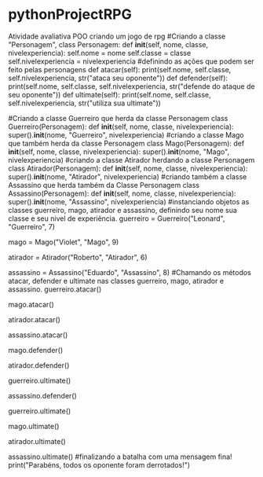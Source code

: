 # pythonProjectRPG
Atividade avaliativa POO criando um jogo de rpg
#Criando a classe "Personagem",
class Personagem:
    def __init__(self, nome, classe, nivelexperiencia):
        self.nome = nome
        self.classe = classe
        self.nivelexperiencia = nivelexperiencia
    #definindo as ações que podem ser feito pelas personagens
    def atacar(self):
            print(self.nome, self.classe, self.nivelexperiencia, str("ataca seu oponente"))
    def defender(self):
            print(self.nome, self.classe, self.nivelexperiencia, str("defende do ataque de seu oponente"))
    def ultimate(self):
            print(self.nome, self.classe, self.nivelexperiencia, str("utiliza sua ultimate"))

#Criando a classe Guerreiro que herda da classe Personagem
class Guerreiro(Personagem):
    def __init__(self, nome, classe, nivelexperiencia):
        super().__init__(nome, "Guerreiro", nivelexperiencia)
#criando a classe Mago que também herda da classe Personagem
class Mago(Personagem):
    def __init__(self, nome, classe, nivelexperiencia):
        super().__init__(nome, "Mago", nivelexperiencia)
#criando a classe Atirador herdando a classe Personagem
class Atirador(Personagem):
    def __init__(self, nome, classe, nivelexperiencia):
        super().__init__(nome, "Atirador", nivelexperiencia)
#criando também a classe Assassino que herda também da Classe Personagem
class Assassino(Personagem):
    def __init__(self, nome, classe, nivelexperiencia):
        super().__init__(nome, "Assassino", nivelexperiencia)
#instanciando objetos as classes guerreiro, mago, atirador e assassino, definindo seu nome sua classe e seu nivel de experiência.
guerreiro = Guerreiro("Leonard", "Guerreiro", 7)

mago = Mago("Violet", "Mago", 9)

atirador = Atirador("Roberto", "Atirador", 6)

assassino = Assassino("Eduardo", "Assassino", 8)
#Chamando os métodos atacar, defender e ultimate nas classes guerreiro, mago, atirador e assassino.
guerreiro.atacar()

mago.atacar()

atirador.atacar()

assassino.atacar()

mago.defender()

atirador.defender()

guerreiro.ultimate()

assassino.defender()

guerreiro.ultimate()

mago.ultimate()

atirador.ultimate()

assassino.ultimate()
#finalizando a batalha com uma mensagem fina!
print("Parabéns, todos os oponente foram derrotados!")
